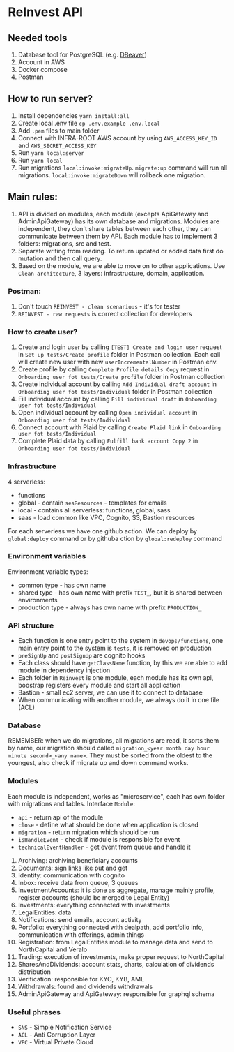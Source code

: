 # ReInvest API

## Needed tools
1. Database tool for PostgreSQL (e.g. [DBeaver](https://dbeaver.io/))
2. Account in AWS
3. Docker compose
4. Postman

## How to run server?
1. Install dependencies `yarn install:all`
2. Create local .env file `cp .env.example .env.local`
3. Add `.pem` files to main folder
4. Connect with INFRA-ROOT AWS account by using `AWS_ACCESS_KEY_ID` and `AWS_SECRET_ACCESS_KEY`
5. Run `yarn local:server`
6. Run `yarn local`
7. Run migrations `local:invoke:migrateUp`. `migrate:up` command will run all migrations. `local:invoke:migrateDown` will rollback one migration.

## Main rules:
1. API is divided on modules, each module (excepts ApiGateway and AdminApiGateway) has its own database and migrations. Modules are independent, they don't share tables between each other, they can communicate between them by API. Each module has to implement 3 folders: migrations, src and test.
2. Separate writing from reading. To return updated or added data first do mutation and then call query.
3. Based on the module, we are able to move on to other applications. Use `Clean architecture`, 3 layers: infrastructure, domain, application.

### Postman: 
1. Don't touch `REINVEST - clean scenarious` - it's for tester
2. `REINVEST - raw requests` is correct collection for developers

### How to create user?
1. Create and login user by calling `[TEST] Create and login user` request in `Set up tests/Create profile` folder in Postman collection. Each call will create new user with new `userIncrementalNumber` in Postman env.
2. Create profile by calling `Complete Profile details Copy` request in `Onboarding user fot tests/Create profile` folder in Postman collection
3. Create individual account by calling `Add Individual draft account` in `Onboarding user fot tests/Individual` folder in Postman collection
4. Fill individual account by calling `Fill individual draft` in `Onboarding user fot tests/Individual`
5. Open individual account by calling `Open individual account` in `Onboarding user fot tests/Individual`
6. Connect account with Plaid by calling `Create Plaid link` in `Onboarding user fot tests/Individual`
7. Complete Plaid data by calling `Fulfill bank account Copy 2` in `Onboarding user fot tests/Individual`

### Infrastructure
4 serverless:
- functions 
- global - contain `sesResources` - templates for emails
- local - contains all serverless: functions, global, sass
- saas - load common like VPC, Cognito, S3, Bastion resources

For each serverless we have one github action. We can deploy by `global:deploy` command or by githuba ction by `global:redeploy` command

### Environment variables
Environment variable types:
- common type - has own name
- shared type - has own name with prefix `TEST_`, but it is shared between environments
- production type - always has own name with prefix `PRODUCTION_`

### API structure
- Each function is one entry point to the system in `devops/functions`, one main entry point to the system is `tests`, it is removed on production
- `preSignUp` and `postSignUp` are cognito hooks
- Each class should have `getClassName` function, by this we are able to add module in dependency injection
- Each folder in `Reinvest` is one module, each module has its own api, boostrap registers every module and start all application
- Bastion - small ec2 server, we can use it to connect to database
- When communicating with another module, we always do it in one file (ACL)

### Database 
REMEMBER: when we do migrations, all migrations are read, it sorts them by name, our migration should called  `migration_<year month day hour minute second>_<any name>`. 
They must be sorted from the oldest to the youngest, also check if migrate up and down command works.

### Modules
Each module is independent, works as "microservice", each has own folder with migrations and tables.
Interface `Module`: 
- `api` - return api of the module
- `close` - define what should be done when application is closed
- `migration` - return migration which should be run
- `isHandleEvent` - check if module is responsible for event
- `technicalEventHandler` - get event from queue and handle it

1. Archiving: archiving beneficiary accounts
2. Documents: sign links like put and get
3. Identity: communication with cognito
4. Inbox: receive data from queue, 3 queues
5. InvestmentAccounts: it is done as aggregate, manage mainly profile, register accounts (should be merged to Legal Entity)
6. Investments: everything connected with investments
7. LegalEntities: data
8. Notifications: send emails, account activity
9. Portfolio: everything connected with dealpath, add portfolio info, communication with offerings, admin things
10. Registration: from LegalEntities module to manage data and send to NorthCapital and Veralo
11. Trading: execution of investments, make proper request to NorthCapital
12. SharesAndDividends: account stats, charts, calculation of dividends distribution
13. Verification: responsible for KYC, KYB, AML
14. Withdrawals: found and dividends withdrawals
15. AdminApiGateway and ApiGateway: responsible for graphql schema

### Useful phrases
- `SNS` - Simple Notification Service
- `ACL` - Anti Corruption Layer
- `VPC` - Virtual Private Cloud
